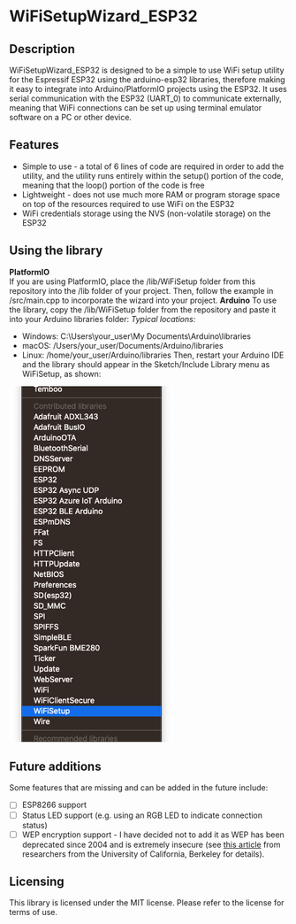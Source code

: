 # WiFiSetupWizard_ESP32

## Description

WiFiSetupWizard_ESP32 is designed to be a simple to use WiFi setup utility for the Espressif ESP32 using the arduino-esp32 libraries, therefore making it easy to integrate into Arduino/PlatformIO projects using the ESP32. It uses serial communication with the ESP32 (UART_0) to communicate externally, meaning that WiFi connections can be set up using terminal emulator software on a PC or other device.
## Features
 - Simple to use - a total of 6 lines of code are required in order to add the utility, and the utility runs entirely within the setup() portion of the code, meaning that the loop() portion of the code is free
 - Lightweight - does not use much more RAM or program storage space on top of the resources required to use WiFi on the ESP32
 - WiFi credentials storage using the NVS (non-volatile storage) on the ESP32

## Using the library
**PlatformIO**  
If you are using PlatformIO, place the /lib/WiFiSetup folder from this repository into the /lib folder of your project. Then, follow the example in /src/main.cpp to incorporate the wizard into your project.
**Arduino**
To use the library, copy the /lib/WiFiSetup folder from the repository and paste it into your Arduino libraries folder:
*Typical locations:*
- Windows: C:\Users\your_user\My Documents\Arduino\libraries
- macOS: /Users/your_user/Documents/Arduino/libraries
- Linux: /home/your_user/Arduino/libraries
Then, restart your Arduino IDE and the library should appear in the Sketch/Include Library menu as WiFiSetup, as shown:

![WiFiSetup library location in Sketch menu in Arduino IDE](https://github.com/fbm3334/WiFiSetupWizard_ESP32/blob/master/img/ArduinoLib_nonretina.png)

## Future additions
Some features that are missing and can be added in the future include:
 - [ ] ESP8266 support
 - [ ] Status LED support (e.g. using an RGB LED to indicate connection status)
 - [ ] WEP encryption support - I have decided not to add it as WEP has been deprecated since 2004 and is extremely insecure (see [this article](http://www.isaac.cs.berkeley.edu/isaac/wep-faq.html) from researchers from the University of California, Berkeley for details).
## Licensing
This library is licensed under the MIT license. Please refer to the license for terms of use.
<!--stackedit_data:
eyJoaXN0b3J5IjpbMTI5MzE0MjQzNywtNTY2OTk0MTU3LDY4OD
U5ODg2NCwtMTA2ODgxMDMyMywtODAyOTk2MDM3LDg3NjE1MjUz
OCwtMTQwMzE3NDY1OCwtMTMzNzQ5NTQzMSwxNTU4NTAyODI1LD
E1ODg3NDgwMzAsMjA0NTE2NjI2MSwxOTY4NjQxMzQzLC03NzEz
OTY4NjRdfQ==
-->